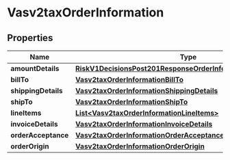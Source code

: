 
# Vasv2taxOrderInformation

## Properties
Name | Type | Description | Notes
------------ | ------------- | ------------- | -------------
**amountDetails** | [**RiskV1DecisionsPost201ResponseOrderInformationAmountDetails**](RiskV1DecisionsPost201ResponseOrderInformationAmountDetails.md) |  |  [optional]
**billTo** | [**Vasv2taxOrderInformationBillTo**](Vasv2taxOrderInformationBillTo.md) |  |  [optional]
**shippingDetails** | [**Vasv2taxOrderInformationShippingDetails**](Vasv2taxOrderInformationShippingDetails.md) |  |  [optional]
**shipTo** | [**Vasv2taxOrderInformationShipTo**](Vasv2taxOrderInformationShipTo.md) |  |  [optional]
**lineItems** | [**List&lt;Vasv2taxOrderInformationLineItems&gt;**](Vasv2taxOrderInformationLineItems.md) |  |  [optional]
**invoiceDetails** | [**Vasv2taxOrderInformationInvoiceDetails**](Vasv2taxOrderInformationInvoiceDetails.md) |  |  [optional]
**orderAcceptance** | [**Vasv2taxOrderInformationOrderAcceptance**](Vasv2taxOrderInformationOrderAcceptance.md) |  |  [optional]
**orderOrigin** | [**Vasv2taxOrderInformationOrderOrigin**](Vasv2taxOrderInformationOrderOrigin.md) |  |  [optional]



